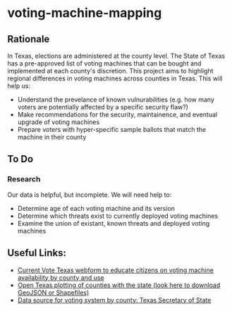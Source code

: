 # voting-machine-mapping

## Rationale
In Texas, elections are administered at the county level. The State of Texas has a pre-approved list of voting machines that can be bought and implemented at each county's discretion. This project aims to highlight regional differences in voting machines across counties in Texas. This will help us:
- Understand the prevelance of known vulnurabilities (e.g. how many voters are potentially affected by a specific security flaw?)
- Make recommendations for the security, maintainence, and eventual upgrade of voting machines
- Prepare voters with hyper-specific sample ballots that match the machine in their county

## To Do
### Research
Our data is helpful, but incomplete. We will need help to:
- Determine age of each voting machine and its version
- Determine which threats exist to currently deployed voting machines
- Examine the union of existant, known threats and deployed voting machines 

## Useful Links:
- [Current Vote Texas webform to educate citizens on voting machine availability by county and use](http://www.votetexas.gov/voting/how/)
- [Open Texas plotting of counties with the state (look here to download GeoJSON or Shapefiles)](https://data.texas.gov/dataset/County-Map/48ag-x9aa)
- [Data source for voting system by county: Texas Secretary of State](http://www.sos.state.tx.us/elections/forms/sysexam/voting-sys-bycounty.pdf)
